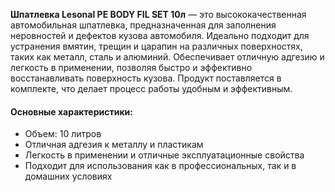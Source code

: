 **Шпатлевка Lesonal PE BODY FIL SET 10л** — это высококачественная автомобильная шпатлевка, предназначенная для заполнения неровностей и дефектов кузова автомобиля. Идеально подходит для устранения вмятин, трещин и царапин на различных поверхностях, таких как металл, сталь и алюминий. Обеспечивает отличную адгезию и легкость в применении, позволяя быстро и эффективно восстанавливать поверхность кузова. Продукт поставляется в комплекте, что делает процесс работы удобным и эффективным.

#### Основные характеристики:

- Объем: 10 литров
- Отличная адгезия к металлу и пластикам
- Легкость в применении и отличные эксплуатационные свойства
- Подходит для использования как в профессиональных, так и в домашних условиях
